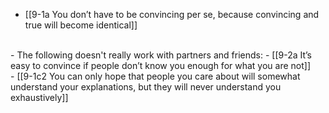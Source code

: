 - [[9-1a You don’t have to be convincing per se, because convincing and true will become identical]]
<br>
- The following doesn't really work with partners and friends:
- [[9-2a It’s easy to convince if people don’t know you enough for what you are not]]
<br>
- [[9-1c2 You can only hope that people you care about will somewhat understand your explanations, but they will never understand you exhaustively]]
